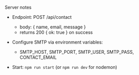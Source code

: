Server notes

- Endpoint: POST /api/contact

  - body: { name, email, message }
  - returns 200 { ok: true } on success

- Configure SMTP via environment variables:

  - SMTP_HOST, SMTP_PORT, SMTP_USER, SMTP_PASS, CONTACT_EMAIL

- Start: `npm run start` (or `npm run dev` for nodemon)
